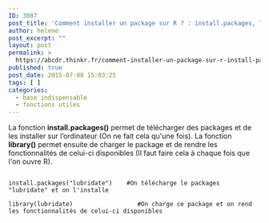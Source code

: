 ```yaml
---
ID: 3087
post_title: 'Comment installer un package sur R ? : install.packages, library'
author: helene
post_excerpt: ""
layout: post
permalink: >
  https://abcdr.thinkr.fr/comment-installer-un-package-sur-r-install-packages-library/
published: true
post_date: 2015-07-08 15:03:25
tags: [ ]
categories:
  - base indispensable
  - fonctions utiles
---
```

<p>La fonction <strong>install.packages()</strong> permet de télécharger des packages et de les installer sur l’ordinateur (On ne fait cela qu'une fois). La fonction <strong>library()</strong> permet ensuite de charger le package et de rendre les fonctionnalités de celui-ci disponibles (Il faut faire cela à chaque fois que l'on ouvre R).</p><p> <pre><code><br />install.packages("lubridate")    #On télécharge le packages "lubridate" et on l'installe</p><p>library(lubridate)                  #On charge ce package et on rend les fonctionnalités de celui-ci disponibles <br /></code></pre>   </p>